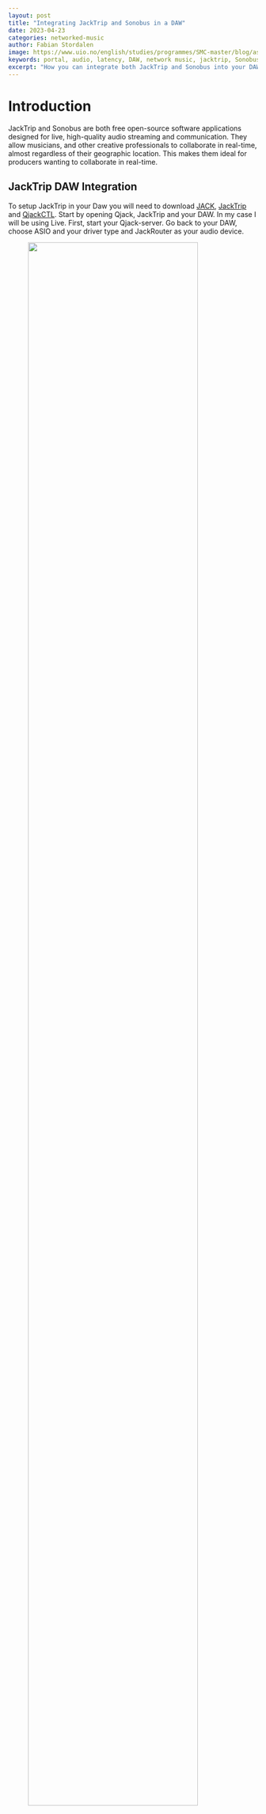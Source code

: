 ```yaml
---
layout: post
title: "Integrating JackTrip and Sonobus in a DAW"
date: 2023-04-23
categories: networked-music
author: Fabian Stordalen
image: https://www.uio.no/english/studies/programmes/SMC-master/blog/assets/image/2023_04_22_fabianst_blogcover.png?alt=original
keywords: portal, audio, latency, DAW, network music, jacktrip, Sonobus
excerpt: "How you can integrate both JackTrip and Sonobus into your DAW"
---
```


# Introduction

 JackTrip and Sonobus are both free open-source software applications designed for live, high-quality audio streaming and communication. They allow musicians, and other creative professionals to collaborate in real-time, almost regardless of their geographic location. This makes them ideal for producers wanting to collaborate in real-time.

 ## JackTrip DAW Integration


To setup JackTrip in your Daw you will need to download [JACK](https://jackaudio.org/downloads/), [JackTrip](https://github.com/jacktrip/jacktrip/releases) and [QjackCTL](https://qjackctl.sourceforge.io/). Start by opening Qjack, JackTrip and your DAW. In my case I will be using Live. First, start your Qjack-server. Go back to your DAW, choose ASIO and your driver type and JackRouter as your audio device. 

<figure style="float: none">
   <img
      src="https://www.uio.no/english/studies/programmes/SMC-master/blog/assets/image/2023_04_22_fabianst_jackrouter.png?alt=original" width="90%" />
   <figcaption></figcaption>
</figure>

If you are getting an error, it might be because you have forgotten to start your Qjack server first. If successful you will see Live within the Qjack graph window. 

The next step is to start a JackTrip server. As soon as a connection is established you will see JackTrip pop up in the Qjack graph. To route incoming audio to my DAW I connect the receive output from JackTrip into one of my Live inputs. I will also remove the connection between JackTrip and my system playback since I can monitor the signal within Live. Also send the output from Live back into JackTrip so that on the other side they will able to hear the metronome while recording.

<figure style="float: none">
   <img
      src="https://www.uio.no/english/studies/programmes/SMC-master/blog/assets/image/2023_04_22_fabianst_routing.png?alt=original" width="90%" />
   <figcaption></figcaption>
</figure>

 You should now see a signal incoming in your DAW and you're ready to record! If the signal is only being heard on one ear try to connect both receives to both playbacks on the other end. 


## Sonobus DAW Integration

Unlike JackTrip you will only need to download the [Sonobus](https://www.sonobus.net/index.html#download) software to use it in a DAW.  After installing you should be able to find Sonobus in your DAW. To use Sonobus in your DAW simply add it to one of your channels as an effect. 

To start a session, click on the connect button. If you want to create a session, simply give your group a name and password and click connect to group. Other will be able to join your session by simply typing in the same group name and password. 

<figure style="float: none">
   <img
      src="https://www.uio.no/english/studies/programmes/SMC-master/blog/assets/image/2023_04_22_fabianst_sonobus.png?alt=original" width="90%" />
   <figcaption></figcaption>
</figure>

Since Sonobus is running as a VST it means we’re able to run multiple instances of it on different channels. This means that we can record multiple people playing at once or send multiple channels from our DAW over the network. Let’s add another instance of Sonobus to channel 2 where we have the drums playing. If we want to record the incoming signal, we can do this by creating a return track and another audio track. I set the audio track to resampling mode and to only receive from sends. Within my first instance of Sonobus I solo the track I want to record and then send the signal to the return track. The final step is to start recording.

<figure style="float: none">
   <img
      src="https://www.uio.no/english/studies/programmes/SMC-master/blog/assets/image/2023_04_22_fabianst_returntracksetupsonobus.png?alt=original" width="90%" />
   <figcaption></figcaption>
</figure>

I hope this short guide has been helpful!